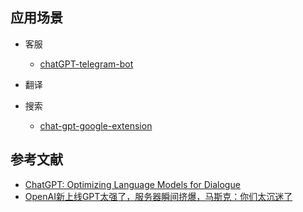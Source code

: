 ## 应用场景

- 客服

    - [chatGPT-telegram-bot](https://github.com/altryne/chatGPT-telegram-bot)

- 翻译
- 搜索

    - [chat-gpt-google-extension](https://github.com/wong2/chat-gpt-google-extension)

## 参考文献

- [ChatGPT: Optimizing Language Models for Dialogue](https://openai.com/blog/chatgpt/)
- [OpenAI新上线GPT太强了，服务器瞬间挤爆，马斯克：你们太沉迷了](https://zhuanlan.zhihu.com/p/588699297)
